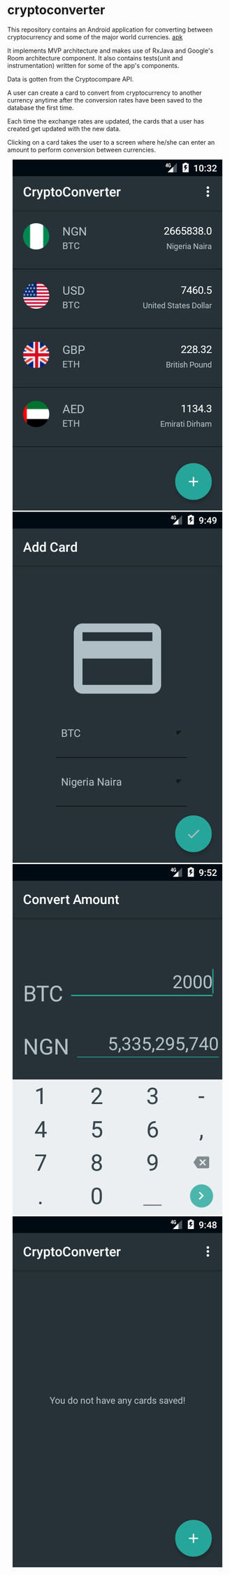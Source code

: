 # cryptoconverter

This repository contains an Android application for converting between cryptocurrency and some of the major world currencies.  [apk](https://drive.google.com/open?id=1yrS6j736p9nLUrxtIf1In9FEbm6uVla2)

It implements MVP architecture and makes use of RxJava and Google's Room architecture component. It also contains tests(unit and instrumentation) written for some of the app's components.

Data is gotten from the Cryptocompare API.

A user can create a card to convert from cryptocurrency to another currency anytime after the conversion rates have been saved
to the database the first time.

Each time the exchange rates are updated, the cards that a user has created get updated with the new data. 

Clicking on a card takes the user to a screen where he/she can enter an amount to perform conversion between currencies.

<p align="center">
  <img src="/screenshots/home.png">
  <img src="/screenshots/add_card.png">
  <img src="/screenshots/convert.png">
  <img src="/screenshots/home_empty.png">
</p>




